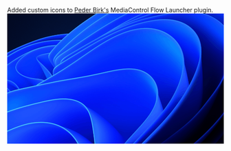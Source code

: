Added custom icons to [Peder Birk's](https://github.com/PederBirk) MediaControl Flow Launcher plugin.
![GIF](FlowLauncher.gif)
